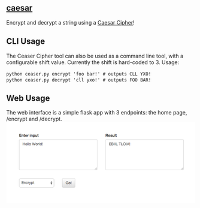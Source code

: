 ## [caesar](http://www.xmunoz.com/caesar/)
Encrypt and decrypt a string using a [Caesar Cipher](https://en.wikipedia.org/wiki/Caesar_cipher)!

## CLI Usage

The Ceaser Cipher tool can also be used as a command line tool, with a configurable shift value. Currently the shift is hard-coded to 3. Usage:

    python ceaser.py encrypt 'foo bar!' # outputs CLL YXO!
    python ceaser.py decrypt 'cll yxo!' # outputs FOO BAR!

## Web Usage
The web interface is a simple flask app with 3 endpoints: the home page, /encrypt and /decrypt.
![I'm not a designer...](https://raw.githubusercontent.com/xmunoz/beaconinsidechallenge/master/screenshot.png)
